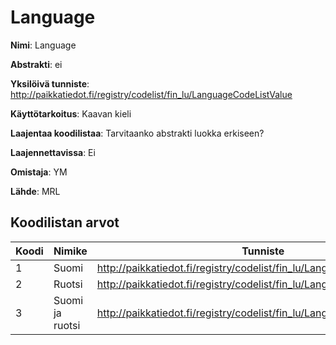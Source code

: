 # Language

**Nimi**: Language

**Abstrakti**: ei

**Yksilöivä tunniste**: http://paikkatiedot.fi/registry/codelist/fin_lu/LanguageCodeListValue

**Käyttötarkoitus**: Kaavan kieli

**Laajentaa koodilistaa**: Tarvitaanko abstrakti luokka erkiseen?

**Laajennettavissa**: Ei

**Omistaja**: YM

**Lähde**: MRL

## Koodilistan arvot

Koodi     | Nimike           | Tunniste
-----------|------------------|------------
 1       | Suomi   | http://paikkatiedot.fi/registry/codelist/fin_lu/LanguageCodeListValue/1
 2       | Ruotsi   | http://paikkatiedot.fi/registry/codelist/fin_lu/LanguageCodeListValue/2
 3       | Suomi ja ruotsi   | http://paikkatiedot.fi/registry/codelist/fin_lu/LanguageCodeListValue/3
